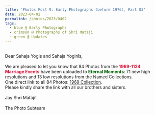 ```yaml
---
title: 'Photos Post 9: Early Photographs (before 1976), Part 03'
date: 2023-04-02
permalink: /photos/2023/0402
tags:
  - blue @ Early Photographs
  - crimson @ Photographs of Shri Mataji
  - green @ Updates
---
```


<p>
<br>
Dear Sahaja Yogis and Sahaja Yoginīs,<br>
<br>
We are pleased to let you know that 84 Photos from the <font color="Crimson"><b>1969-1124 Marriage Events</b></font> have been uploaded to <font color="DarkGreen"><b>Eternal Moments</b></font>: 71 new high resolutions and 13 low resolutions from the Named Collections.<br>
One direct link to all 84 Photos: <a href="https://eternalmoments.smugmug.com/Collections/Mrs-Kalpana-Srivastava-Collection/1969/"> 1969 Collection</a>.<br>
Please kindly share the link with all our brothers and sisters.<br>

<br>
Jay Śhrī Mātājī!<br>
<br>
The Photo Subteam
</p>